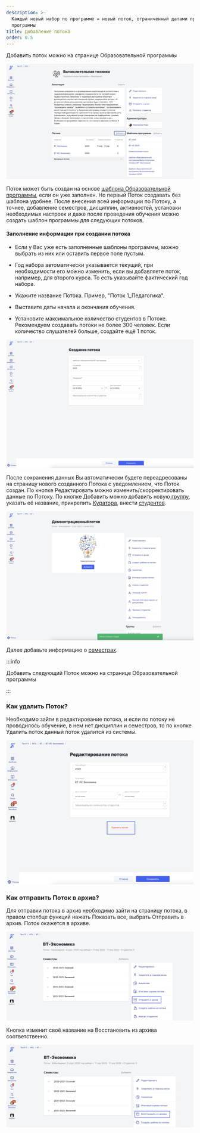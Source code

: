 ```yaml
---
description: >-
  Каждый новый набор по программе = новый поток, ограниченный датами проведения
  программы
title: Добавление потока
order: 0.5
---
```


Добавить поток можно на странице Образовательной программы

![](<./image (4) (3) (1).png>)

Поток может быть создан на основе [шаблона Образовательной программы](./../shablon-programmy-osnovnogo-obrazovaniya/sozdat-novyi-shablon-programmy), если он уже заполнен. Но первый Поток создавать без шаблона удобнее. После внесения всей информации по Потоку, а точнее, добавление семестров, дисциплин, активностей, установки необходимых настроек и даже после проведения обучения можно создать шаблон программы для следующих потоков.

#### Заполнение информации  при создании потока

-  Если у Вас уже есть заполненные шаблоны программы, можно выбрать из них или оставить первое поле пустым.

-  Год набора автоматически указывается текущий,  при необходимости его можно изменить, если вы добавляете поток, например, для второго курса. То есть указывайте фактический год набора.

-  Укажите название Потока. Пример, "Поток 1\_Педагогика".

-  Выставите даты начала и окончания обучения.

-  Установите максимальное количество студентов в Потоке. Рекомендуем создавать потоки не более 300 человек. Если количество слушателей больше, создайте ещё 1 поток.

![](<./image (2) (2) (1).png>)

После сохранения данных Вы автоматически будете переадресованы на страницу нового созданного Потока с уведомлением, что Поток создан. По кнопке Редактировать можно изменить/скорректировать данные по Потоку. По кнопке Добавить можно добавить новую[ группу](./../../../gruppa), указать её название, прикрепить [Куратора](https://informa.gitbook.io/novosti-odin/novosti/novaya-rol-kurator), внести [студентов](./../../../../roli-v-sisteme/studenty).

![](<./image (1) (1) (5) (1).png>)

Далее добавьте информацию о [семестрах](./../dobavlenie-semestra).

:::info 

Добавить следующий Поток можно  на странице Образовательной программы

:::

### Как удалить Поток?

Необходимо зайти в редактирование потока, и если по потоку не проводилось обучение, в нем нет дисциплин и семестров, то по кнопке Удалить поток данный поток удалится из системы.

![](<./image (85).png>)

### Как отправить Поток в архив?

Для отправки потока в архив необходимо зайти на страницу потока, в правом столбце функций нажать Показать все, выбрать Отправить в архив. Поток окажется в архиве.

![](<./image (3) (4) (1).png>)

Кнопка изменит своё название на Восстановить из архива соответственно.

![](<./image (4) (1) (1) (2).png>)